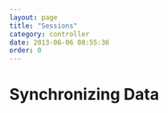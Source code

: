 ```yaml
---
layout: page
title: "Sessions"
category: controller
date: 2013-06-06 08:55:36
order: 0
---
```


# Synchronizing Data